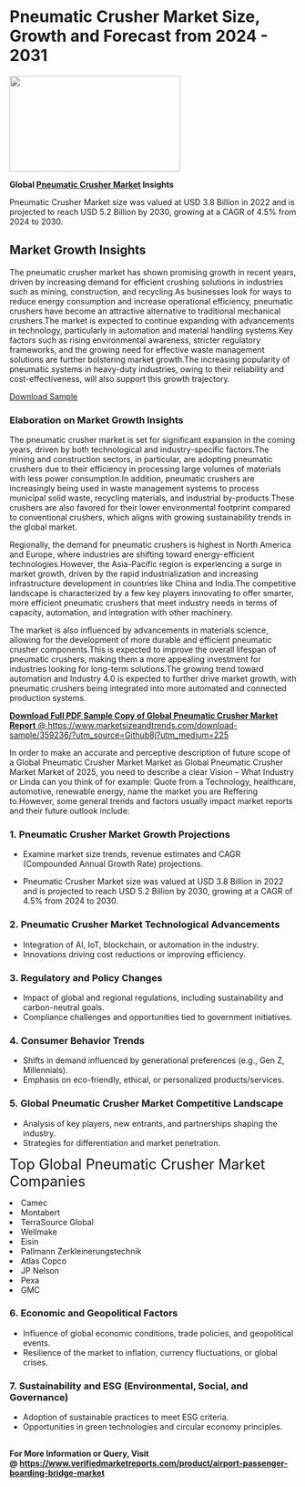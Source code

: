 <H1>Pneumatic Crusher Market Size, Growth and Forecast from 2024 - 2031</H1><img class="aligncenter size-medium wp-image-584254" src="https://thirdeyenews.in/wp-content/uploads/2024/09/Global-Market-Research-300x168.jpeg" alt="" width="300" height="168" /><p><strong>Global&nbsp;<a href="https://www.marketsizeandtrends.com/download-sample/359236/?utm_source=Github8j?utm_medium=225">Pneumatic Crusher Market</a> Insights</strong></p><p>Pneumatic Crusher Market size was valued at USD 3.8 Billion in 2022 and is projected to reach USD 5.2 Billion by 2030, growing at a CAGR of 4.5% from 2024 to 2030.</p><p><!DOCTYPE html> <html lang="en"> <head> <meta charset="UTF-8"> <meta name="viewport" content="width=device-width, initial-scale=1.0"> <title>Pneumatic Crusher Market Growth Insights</title> </head> <body> <h2>Market Growth Insights</h2> <p>The pneumatic crusher market has shown promising growth in recent years, driven by increasing demand for efficient crushing solutions in industries such as mining, construction, and recycling.As businesses look for ways to reduce energy consumption and increase operational efficiency, pneumatic crushers have become an attractive alternative to traditional mechanical crushers.The market is expected to continue expanding with advancements in technology, particularly in automation and material handling systems.Key factors such as rising environmental awareness, stricter regulatory frameworks, and the growing need for effective waste management solutions are further bolstering market growth.The increasing popularity of pneumatic systems in heavy-duty industries, owing to their reliability and cost-effectiveness, will also support this growth trajectory.</p> <p><a href="#">Download Sample</a></p> <h3>Elaboration on Market Growth Insights</h3> <p>The pneumatic crusher market is set for significant expansion in the coming years, driven by both technological and industry-specific factors.The mining and construction sectors, in particular, are adopting pneumatic crushers due to their efficiency in processing large volumes of materials with less power consumption.In addition, pneumatic crushers are increasingly being used in waste management systems to process municipal solid waste, recycling materials, and industrial by-products.These crushers are also favored for their lower environmental footprint compared to conventional crushers, which aligns with growing sustainability trends in the global market.</p> <p>Regionally, the demand for pneumatic crushers is highest in North America and Europe, where industries are shifting toward energy-efficient technologies.However, the Asia-Pacific region is experiencing a surge in market growth, driven by the rapid industrialization and increasing infrastructure development in countries like China and India.The competitive landscape is characterized by a few key players innovating to offer smarter, more efficient pneumatic crushers that meet industry needs in terms of capacity, automation, and integration with other machinery.</p> <p>The market is also influenced by advancements in materials science, allowing for the development of more durable and efficient pneumatic crusher components.This is expected to improve the overall lifespan of pneumatic crushers, making them a more appealing investment for industries looking for long-term solutions.The growing trend toward automation and Industry 4.0 is expected to further drive market growth, with pneumatic crushers being integrated into more automated and connected production systems.</p> <p><a href="#"></p><p><span class=""><strong>Download Full PDF Sample Copy of Global Pneumatic Crusher Market Report</strong> @ <a href="https://www.marketsizeandtrends.com/download-sample/359236/?utm_source=Github8j?utm_medium=225" target="_blank">https://www.marketsizeandtrends.com/download-sample/359236/?utm_source=Github8j?utm_medium=225</a></span></p><p>In order to make an accurate and perceptive description of future scope of a Global&nbsp;Pneumatic Crusher Market Market as Global&nbsp;Pneumatic Crusher Market Market of 2025, you need to describe a clear Vision &ndash; What Industry or Linda can you think of for example: Quote from a Technology, healthcare, automotive, renewable energy, name the market you are Reffering to.However, some general trends and factors usually impact market reports and their future outlook include:</p><h3>1.&nbsp;<strong>Pneumatic Crusher Market Growth Projections</strong></h3><ul><li>Examine market size trends, revenue estimates and CAGR (Compounded Annual Growth Rate) projections.</li><li><p>Pneumatic Crusher Market size was valued at USD 3.8 Billion in 2022 and is projected to reach USD 5.2 Billion by 2030, growing at a CAGR of 4.5% from 2024 to 2030.</p></li></ul><h3>2.&nbsp;<strong>Pneumatic Crusher Market Technological Advancements</strong></h3><ul><li>Integration of AI, IoT, blockchain, or automation in the industry.</li><li>Innovations driving cost reductions or improving efficiency.</li></ul><h3>3.&nbsp;<strong>Regulatory and Policy Changes</strong></h3><ul><li>Impact of global and regional regulations, including sustainability and carbon-neutral goals.</li><li>Compliance challenges and opportunities tied to government initiatives.</li></ul><h3>4.&nbsp;<strong>Consumer Behavior Trends</strong></h3><ul><li>Shifts in demand influenced by generational preferences (e.g., Gen Z, Millennials).</li><li>Emphasis on eco-friendly, ethical, or personalized products/services.</li></ul><h3>5.&nbsp;<strong>Global Pneumatic Crusher Market Competitive Landscape</strong></h3><ul><li>Analysis of key players, new entrants, and partnerships shaping the industry.</li><li>Strategies for differentiation and market penetration.</li></ul><p data-pm-slice="1 1 []"><span style="color: inherit; font-family: inherit; font-size: 25px;">Top Global Pneumatic Crusher Market Companies</span></p><div class="" data-test-id=""><p><li>Camec</li><li> Montabert</li><li> TerraSource Global</li><li> Wellmake</li><li> Eisin</li><li> Pallmann Zerkleinerungstechnik</li><li> Atlas Copco</li><li> JP Nelson</li><li> Pexa</li><li> GMC</li></p></div><h3>6.&nbsp;<strong>Economic and Geopolitical Factors</strong></h3><ul><li>Influence of global economic conditions, trade policies, and geopolitical events.</li><li>Resilience of the market to inflation, currency fluctuations, or global crises.</li></ul><h3>7.&nbsp;<strong>Sustainability and ESG (Environmental, Social, and Governance)</strong></h3><ul><li>Adoption of sustainable practices to meet ESG criteria.</li><li>Opportunities in green technologies and circular economy principles.</li></ul><h2><strong style="font-size: 14px;">For More Information or Query, Visit @&nbsp;</strong><a style="background-color: #ffffff; font-size: 14px;" href="https://www.marketsizeandtrends.com/report/pneumatic-crusher-market/" target="_blank">https://www.verifiedmarketreports.com/product/airport-passenger-boarding-bridge-market</a></h2>